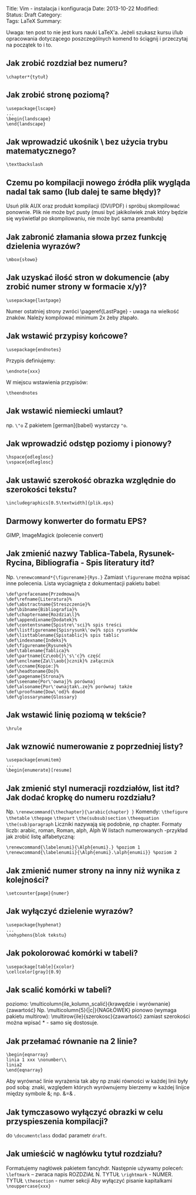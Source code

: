 Title:      Vim - instalacja i konfiguracja
Date:       2013-10-22 
Modified:   
Status:     Draft
Category:   
Tags:       LaTeX
Summary: 


Uwaga: ten post to nie jest kurs nauki LaTeX'a. Jeżeli szukasz kursu i/lub opracowania dotyczącego poszczególnych komend to ściągnij i przeczytaj na początek to i to.

## Jak zrobić rozdział bez numeru?

    \chapter*{tytuł}
    

## Jak zrobić stronę poziomą?

    \usepackage{lscape}
    ...
    \begin{landscape}
    \end{landscape}
    

## Jak wprowadzić ukośnik \ bez użycia trybu matematycznego?

    \textbackslash
    

## Czemu po kompilacji nowego źródła plik wygląda nadal tak samo (lub dalej te same błędy)?

Usuń plik AUX oraz produkt kompilacji (DVI/PDF) i spróbuj skompilować ponownie. Plik nie może być pusty (musi być jakikolwiek znak który będzie się wyświetlał po skompilowaniu, nie może być sama preambuła)

## Jak zabronić złamania słowa przez funkcję dzielenia wyrazów?

    \mbox{słowo}
    

## Jak uzyskać ilość stron w dokumencie (aby zrobić numer strony w formacie x/y)?

    \usepackage{lastpage}
    

Numer ostatniej strony zwróci \pageref{LastPage} - uwaga na wielkość znaków. Należy kompilować minimum 2x żeby złapało.

## Jak wstawić przypisy końcowe?

    \usepackage{endnotes}
    

Przypis definiujemy:

    \endnote{xxx}
    

W miejscu wstawienia przypisów:

    \theendnotes
    

## Jak wstawić niemiecki umlaut?

np. `\"o` Z pakietem [german]{babel} wystarczy `"o`.

## Jak wprowadzić odstęp poziomy i pionowy?

    \hspace{odleglosc}
    \vspace{odleglosc}
    

## Jak ustawić szerokość obrazka względnie do szerokości tekstu?

    \includegraphics[0.5\textwidth]{plik.eps}
    

## Darmowy konwerter do formatu EPS?

GIMP, ImageMagick (polecenie convert)

## Jak zmienić nazwy Tablica-Tabela, Rysunek-Rycina, Bibliografia - Spis literatury itd?

Np. `\renewcommand*{\figurename}{Rys.}` Zamiast `\figurename` można wpisać inne polecenia. Lista wyciagnięta z dokumentacji pakietu babel:

    \def\prefacename{Przedmowa}%
    \def\refname{Literatura}%
    \def\abstractname{Streszczenie}%
    \def\bibname{Bibliografia}%
    \def\chaptername{Rozdzia\l}%
    \def\appendixname{Dodatek}%
    \def\contentsname{Spistre\'sci}% spis treści
    \def\listfigurename{Spisrysunk\'ow}% spis rysunków
    \def\listtablename{Spistablic}% spis tablic
    \def\indexname{Indeks}%
    \def\figurename{Rysunek}%
    \def\tablename{Tablica}%
    \def\partname{Cz\eob{}\'s\'c}% część
    \def\enclname{Za\l\aob{}cznik}% załącznik
    \def\ccname{Kopie:}%
    \def\headtoname{Do}%
    \def\pagename{Strona}%
    \def\seename{Por\'ownaj}% porównaj
    \def\alsoname{Por\'ownajtak\.ze}% porównaj także
    \def\proofname{Dow\'od}% dowód
    \def\glossaryname{Glossary}
    

## Jak wstawić linię poziomą w tekście?

    \hrule
    

## Jak wznowić numerowanie z poprzedniej listy?

    \usepackage{enumitem}
    ...
    \begin{enumerate}[resume]
    

## Jak zmienić styl numeracji rozdziałów, list itd? Jak dodać kropkę do numeru rozdziału?

Np. `\renewcommand{\thechapter}{\arabic{chapter} }` Komendy: `\thefigure` `\thetable` `\thepage` `\thepart` `\the(subsub)section` `\theequation` `\the(sub)paragraph` Liczniki nazywają się podobnie, np chapter. Formaty liczb: arabic, roman, Roman, alph, Alph W listach numerowanych -przykład jak zrobić listę alfabetyczną:

    \renewcommand{\labelenumi}{\Alph{enumi}.} %poziom 1
    \renewcommand{\labelenumii}{\Alph{enumi}.\alph{enumii}} %poziom 2
    

## Jak zmienić numer strony na inny niż wynika z kolejności?

    \setcounter{page}{numer}
    

## Jak wyłączyć dzielenie wyrazów?

    \usepackage{hyphenat}
    ...
    \nohyphens{blok tekstu}
    

## Jak pokolorować komórki w tabeli?

    \usepackage[table]{xcolor}
    \cellcolor[gray]{0.9}
    

## Jak scalić komórki w tabeli?

poziomo: \multicolumn{ile_kolumn_scalić}{krawędzie i wyrównanie}{zawartość} Np. \multicolumn{5}{|c|}{NAGŁÓWEK} pionowo (wymaga pakietu multirow): \multirow{ile}{szerokosc}{zawartość} zamiast szerokości można wpisać * - samo się dostosuje.

## Jak przełamać równanie na 2 linie?

    \begin{eqnarray}
    linia 1 xxx \nonumber\\
    linia2
    \end{eqnarray}
    

Aby wyrównać linie wyrażenia tak aby np znaki równości w każdej linii były pod sobą: znaki, względem których wyrównujemy bierzemy w każdej linijce między symbole &; np. &=& .

## Jak tymczasowo wyłączyć obrazki w celu przyspieszenia kompilacji?

do `\documentclass` dodać parametr `draft`.

## Jak umieścić w nagłówku tytuł rozdziału?

Formatujemy nagłówek pakietem fancyhdr. Następnie używamy poleceń: `\leftmark` – zwraca napis ROZDZIAŁ N. TYTUŁ `\rightmark` - NUMER. TYTUŁ `\thesection` - numer sekcji Aby wyłączyć pisanie kapitalkami `\nouppercase{xxx}`
